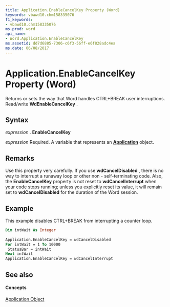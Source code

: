 ```yaml
---
title: Application.EnableCancelKey Property (Word)
keywords: vbawd10.chm158335076
f1_keywords:
- vbawd10.chm158335076
ms.prod: word
api_name:
- Word.Application.EnableCancelKey
ms.assetid: dd7d6885-7306-c6f3-56ff-e6f828adc4ea
ms.date: 06/08/2017
---
```



# Application.EnableCancelKey Property (Word)

Returns or sets the way that Word handles CTRL+BREAK user interruptions. Read/write  **WdEnableCancelKey** .


## Syntax

 _expression_ . **EnableCancelKey**

 _expression_ Required. A variable that represents an **[Application](application-object-word.md)** object.


## Remarks

Use this property very carefully. If you use  **wdCancelDisabled** , there is no way to interrupt a runaway loop or other non - self-terminating code. Also, the **EnableCancelKey** property is not reset to **wdCancelInterrupt** when your code stops running; unless you explicitly reset its value, it will remain set to **wdCancelDisabled** for the duration of the Word session.


## Example

This example disables CTRL+BREAK from interrupting a counter loop.


```vb
Dim intWait As Integer 
 
Application.EnableCancelKey = wdCancelDisabled 
For intWait = 1 To 10000 
 StatusBar = intWait 
Next intWait 
Application.EnableCancelKey = wdCancelInterrupt
```


## See also


#### Concepts


[Application Object](application-object-word.md)

